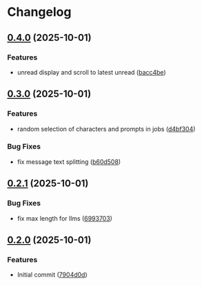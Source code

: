 # Changelog

## [0.4.0](https://github.com/iKadmium/storytime/compare/backend-v0.3.0...backend-v0.4.0) (2025-10-01)


### Features

* unread display and scroll to latest unread ([bacc4be](https://github.com/iKadmium/storytime/commit/bacc4be552995aaf987c39206ccacb3b5db59531))

## [0.3.0](https://github.com/iKadmium/storytime/compare/backend-v0.2.1...backend-v0.3.0) (2025-10-01)


### Features

* random selection of characters and prompts in jobs ([d4bf304](https://github.com/iKadmium/storytime/commit/d4bf304ccbe13c317cca6dff10a066539a95f21a))


### Bug Fixes

* fix message text splitting ([b60d508](https://github.com/iKadmium/storytime/commit/b60d508f510695f039efd0ab16b52403d750f927))

## [0.2.1](https://github.com/iKadmium/storytime/compare/backend-v0.2.0...backend-v0.2.1) (2025-10-01)


### Bug Fixes

* fix max length for llms ([6993703](https://github.com/iKadmium/storytime/commit/69937038f21869d8c626f24626218f30069d4907))

## [0.2.0](https://github.com/iKadmium/storytime/compare/backend-v0.1.0...backend-v0.2.0) (2025-10-01)


### Features

* Initial commit ([7904d0d](https://github.com/iKadmium/storytime/commit/7904d0d03c39ebd1948d2260f78f8ad1ca90ab86))
